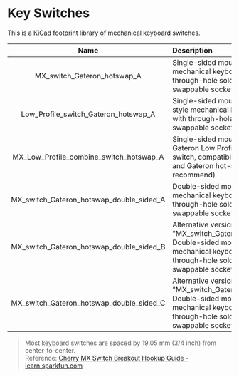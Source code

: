 # Key Switches

This is a [KiCad](https://www.kicad.org/) footprint library of mechanical keyboard switches.

|                   Name                   | Description                                                                                                                                                                                                       |               Preview                |
| :--------------------------------------: | :---------------------------------------------------------------------------------------------------------------------------------------------------------------------------------------------------------------- | :----------------------------------: |
|       MX_switch_Gateron_hotswap_A        | Single-sided mounting for Cherry MX style mechanical keyboard switch, compatible with through-hole soldering and Gateron hot-swappable socket.                                                                    | ![](https://i.imgur.com/1LXt14K.png) |
|   Low_Profile_switch_Gateron_hotswap_A   | Single-sided mounting for Gateron Low Profile style mechanical keyboard switch, compatible with through-hole soldering and Gateron hot-swappable socket.                                                          | ![](https://i.imgur.com/Qr6qtoj.png) |
| MX_Low_Profile_combine_switch_hotswap_A  | Single-sided mounting for Cherry MX and Gateron Low Profile style mechanical keyboard switch, compatible with through-hole soldering and Gateron hot-swappable socket. (not recommend)                            | ![](https://i.imgur.com/pJa5Bhd.png) |
| MX_switch_Gateron_hotswap_double_sided_A | Double-sided mounting for Cherry MX style mechanical keyboard switch, compatible with through-hole soldering and Gateron hot-swappable socket.                                                                    | ![](https://i.imgur.com/FqxFPHU.png) |
| MX_switch_Gateron_hotswap_double_sided_B | Alternative version of "MX_switch_Gateron_hotswap_double_sided_A".<br/> Double-sided mounting for Cherry MX style mechanical keyboard switch, compatible with through-hole soldering and Gateron hot-swappable socket. | ![](https://i.imgur.com/FT8S7ES.png) |
| MX_switch_Gateron_hotswap_double_sided_C | Alternative version of "MX_switch_Gateron_hotswap_double_sided_A".<br/> Double-sided mounting for Cherry MX style mechanical keyboard switch, compatible with through-hole soldering and Gateron hot-swappable socket. | ![](https://i.imgur.com/TTB4npf.jpg) |

> Most keyboard switches are spaced by 19.05 mm (3/4 inch) from center-to-center.  
> Reference: [Cherry MX Switch Breakout Hookup Guide - learn.sparkfun.com](https://learn.sparkfun.com/tutorials/cherry-mx-switch-breakout-hookup-guide/all#matrixing-breakouts)
